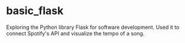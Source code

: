 # basic_flask

Exploring the Python library Flask for software development. Used it to connect Spotify's API and visualize the tempo of a song. 

